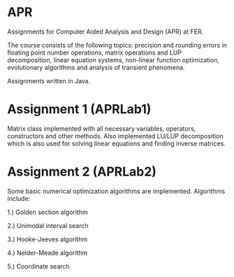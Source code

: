 # APR
Assignments for Computer Aided Analysis and Design (APR) at FER.

The course consists of the following topics: precision and rounding errors in floating point number operations, matrix operations and LUP decomposition, linear equation systems, 
non-linear function optimization, evolutionary algorithms and analysis of transient phenomena.

Assignments written in Java.

# Assignment 1 (APRLab1)
Matrix class implemented with all necessary variables, operators, constructors and other methods.
Also implemented LU/LUP decomposition which is also used for solving linear equations and finding inverse matrices.

# Assignment 2 (APRLab2)
Some basic numerical optimization algorithms are implemented. Algorithms include:

1.) Golden section algorithm

2.) Unimodal interval search

3.) Hooke-Jeeves algorithm

4.) Nelder-Meade algorithm

5.) Coordinate search


